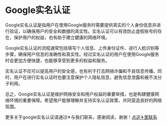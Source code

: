 # Google实名认证

Google实名认证是指用户在使用Google服务时需要提供真实的个人身份信息并进行验证，以确保用户的安全和数据的真实性。实名认证可以有效防止虚假账号的存在，保护用户的权益，也有助于建立健康的网络环境。

Google实名认证的流程通常包括填写个人信息、上传身份证件、进行人脸识别等步骤，确保用户信息的准确性和真实性。经过实名认证的用户在使用Google服务时会更加方便快捷，也能够享受到更多的权益和服务。

实名认证不仅可以提高用户的安全感，也有利于打击网络诈骗和不良信息传播。同时，用户在进行实名认证时也要注意保护个人隐私信息，避免信息泄露和被不法分子利用。

总之，Google实名认证是维护网络安全和用户权益的重要举措，也是构建健康网络环境的重要保障。希望用户能够理解并支持实名认证政策，共同营造良好的网络氛围。

更多关于google实名认证请通过✈与我们联系，感谢阅读，谢谢！[点这✈里联系](https://b.k02.cc)